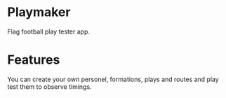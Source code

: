 # Playmaker
Flag football play tester app.

# Features
You can create your own personel, formations, plays and routes and play test them to observe timings.
